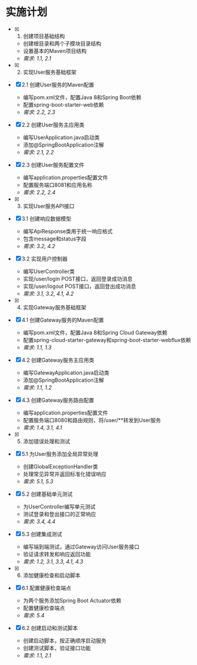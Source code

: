 # 实施计划

- [x] 1. 创建项目基础结构
  - 创建根目录和两个子模块目录结构
  - 设置基本的Maven项目结构
  - _需求: 1.1, 2.1_

- [x] 2. 实现User服务基础框架
- [x] 2.1 创建User服务的Maven配置
  - 编写pom.xml文件，配置Java 8和Spring Boot依赖
  - 配置spring-boot-starter-web依赖
  - _需求: 2.2, 2.3_

- [x] 2.2 创建User服务主应用类
  - 编写UserApplication.java启动类
  - 添加@SpringBootApplication注解
  - _需求: 2.1, 2.2_

- [x] 2.3 创建User服务配置文件
  - 编写application.properties配置文件
  - 配置服务端口8081和应用名称
  - _需求: 2.2, 2.4_

- [x] 3. 实现User服务API接口
- [x] 3.1 创建响应数据模型
  - 编写ApiResponse类用于统一响应格式
  - 包含message和status字段
  - _需求: 3.2, 4.2_

- [x] 3.2 实现用户控制器
  - 编写UserController类
  - 实现/user/login POST接口，返回登录成功消息
  - 实现/user/logout POST接口，返回登出成功消息
  - _需求: 3.1, 3.2, 4.1, 4.2_

- [x] 4. 实现Gateway服务基础框架
- [x] 4.1 创建Gateway服务的Maven配置
  - 编写pom.xml文件，配置Java 8和Spring Cloud Gateway依赖
  - 配置spring-cloud-starter-gateway和spring-boot-starter-webflux依赖
  - _需求: 1.1, 1.3_

- [x] 4.2 创建Gateway服务主应用类
  - 编写GatewayApplication.java启动类
  - 添加@SpringBootApplication注解
  - _需求: 1.1, 1.2_

- [x] 4.3 创建Gateway服务路由配置
  - 编写application.properties配置文件
  - 配置服务端口8080和路由规则，将/user/**转发到User服务
  - _需求: 1.4, 3.1, 4.1_

- [x] 5. 添加错误处理和测试
- [x] 5.1 为User服务添加全局异常处理
  - 创建GlobalExceptionHandler类
  - 处理常见异常并返回标准化错误响应
  - _需求: 5.1, 5.3_

- [x] 5.2 创建基础单元测试
  - 为UserController编写单元测试
  - 测试登录和登出接口的正常响应
  - _需求: 3.4, 4.4_

- [x] 5.3 创建集成测试
  - 编写端到端测试，通过Gateway访问User服务接口
  - 验证请求转发和响应返回功能
  - _需求: 1.2, 3.1, 3.3, 4.1, 4.3_

- [x] 6. 添加健康检查和启动脚本
- [x] 6.1 配置健康检查端点
  - 为两个服务添加Spring Boot Actuator依赖
  - 配置健康检查端点
  - _需求: 5.4_

- [x] 6.2 创建启动和测试脚本
  - 创建启动脚本，按正确顺序启动服务
  - 创建测试脚本，验证接口功能
  - _需求: 1.1, 2.1_